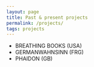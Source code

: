 ```yaml
---
layout: page
title: Past & present projects
permalink: /projects/
tags: projects
---
```


- BREATHING BOOKS (USA)
- GERMANWAHNSINN (FRG)
- PHAIDON (GB)
